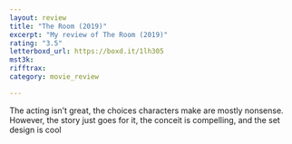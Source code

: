 ```yaml
---
layout: review
title: "The Room (2019)"
excerpt: "My review of The Room (2019)"
rating: "3.5"
letterboxd_url: https://boxd.it/1lh305
mst3k: 
rifftrax: 
category: movie_review

---
```


The acting isn’t great, the choices characters make are mostly nonsense. However, the story just goes for it, the conceit is compelling, and the set design is cool